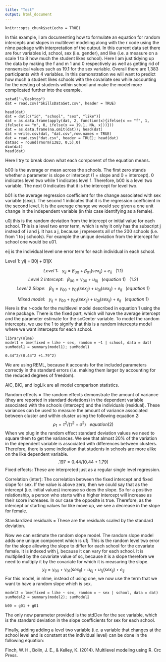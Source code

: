 ```yaml
---
title: "Test"
output: html_document
---
```


```{r setup, include=FALSE}
knitr::opts_chunk$set(echo = TRUE)
```
In this example, I am documenting how to formulate an equation for random intercepts and slopes in multilevel modeling along with the r code using the nlme package with interpretation of the output.  In this current data set there are four variables id, school, sex (i.e. gender), and like (i.e. a measure on a scale 1 to 8 how much the student likes school).  Here I am just tidying up the data by making the f and m 1 and 0 respectively as well as getting rid of nonsensical values such as 19.1 for the sex variable.  Overall there are 1,383 participants with 4 variables.  In this demonstration we will want to predict how much a student likes schools with the covariate sex while accounting for the nesting of students within school and make the model more complicated further into the example.
```{r}
setwd("~/Desktop")
dat = read.csv("SkillsDataSet.csv", header = TRUE)

head(dat)
dat = dat[c("id", "school", "sex", "like")]
dat = as.data.frame(apply(dat, 2, function(x){ifelse(x == "f", 1, ifelse(x == "m", 0, ifelse(x == 19.1, NA, x)))}))
dat = as.data.frame(na.omit(dat)); head(dat)
dat = write.csv(dat, "dat.csv",row.names = TRUE)
dat = read.csv("dat.csv", header = TRUE); head(dat)
dat$sc = round(rnorm(1383, 0,5),0)
dim(dat)
head(dat)
```
Here I try to break down what each component of the equation means.

b00 is the average or mean across the schools.  The first zero stands whether a parameter is slope or intercept (1 = slope and 0 = intercept).  0 indicates level two while 1 indicates level 1.  Therefore, b00 is a level two variable.  The next 0 indicates that it  is the intercept for level two.  

b01 is the average regression coefficient for the change associated with sex variable (sexij).  The second 1 indicates that it is the regression coefficient in the second level.  It is the average change we would see given a one unit change in the independent variable (in this case identifying as a female).  

u0j this is the random deviation from the intercept or initial value for each school.  This is a level two error term, which is why it only has the subscript j instead of i and j.  It has a j, because j represents all of the 200 schools (i.e. from 1 to j schools).  For example the unique deviation from the intercept for school one would be u01.  

eij is the individual level one error term for each individual in each school. 

Level 1: yij = B0j + B1jX

$$ Level~1:~~~{y_{ij} = \beta_{00} + \beta_{01}(sex_{ij}) + e_{ij}}~~~ (1.1)$$
$$ Level~2~Intercept:~~~{\beta_{00} = \gamma_{00} + u_{0j}} ~~~ (equation~1)~~~(1.2)$$
$$Level~2~Slope: ~~~{\beta_{1j} = \gamma_{00} + \gamma_{01}(sex_{ij}) +u_{0j}(sex_{ij}) + e_{ij}} ~~~ (equation~1)$$

$$Mixed~model: ~~~{y_{ij} = \gamma_{00} + \gamma_{01}(sex_{ij}) +u_{0j}(sex_{ij}) + e_{ij}} ~~~ (equation~1)$$
Here is the r-code for the multilevel model described in equation 1 using the nlme package.  There is the fixed part, which will have the average intercept and the parameter estimate for the scCenter variable.  To model the random intercepts, we use the 1 to signify that this is a random intercepts model where we want intercepts for each school.   
```{r}
library(nlme)
model1 = lme(fixed = like ~ sex, random = ~1 | school, data = dat)
sumModel1 = summary(model1); sumModel1

0.44^2/(0.44^2 +1.79^2)
```
We are using REML, because it accounts for the included parameters correctly in the standard errors (i.e. making them larger by accounting for the reduced degrees of freedom). 

AIC, BIC, and logLik are all model comparison statistics.

Random effects = The random effects demonstrate the amount of variance (they are reported in standard deviations) in the dependent variable associated with the schools (intercept) and the individuals (residual).  These variances can be used to measure the amount of variance associated between cluster and within cluster using the following equation 2:
$${\rho_{1} = {\tau^2 / (\tau^2 +\sigma^2)} }~~~ equation(2)$$
When we plug in the random effect standard deviation values we need to square them to get the variances.  We see that almost 20% of the variation in the dependent variable is associated with differences between clusters.  Therefore, there is some indication that students in schools are more alike on the like dependent variable.
$${ .197= {0.44/(0.44 +1.79)} }$$
Fixed effects: These are interpreted just as a regular single level regression.

Correlation (inter): The correlation between the fixed intercept and fixed slope for sex.  If the value is above zero, then we could say that as the intercept (i.e. initial values) increase so does the slope.  So for a positive relationship, a person who starts with a higher intercept will increase as their score increases.  In our case the opposite is true.  Therefore, as the intercept or starting values for like move up, we see a decrease in the slope for female.

Standardized residuals = These are the residuals scaled by the standard deviation.

Now we can estimate the random slope model.   The random slope model adds one unique component which is u1j.  This is the random level two error for the slope allowing the slope to differ for each school for the covariate female.  It is indexed with j, because it can vary for each school.  It is multiplied by the covariate value of sc, because it is a slope therefore we need to multiply it by the covariate for which it is measuring the slope.
$${y_{ij} = \gamma_{00} + \gamma_{01}(sex_{ij}) +u_{0j} + u_{1j}(sex_{ij}) + e_{ij}}$$
For this model, in nlme, instead of using one, we now use the term that we want to have a random slope which is sex.
```{r}
model2 = lme(fixed = like ~ sex, random = ~ sex | school, data = dat)
sumModel2 = summary(model2); sumModel2

b00 = g01 + g01 
```
The only new parameter provided is the stdDev for the sex variable, which is the standard deviation in the slope coefficients for sex for each school. 

Finally, adding adding a level two variable (i.e. a variable that changes at the school level and is constant at the individual level) can be done in the following equation:




Finch, W. H., Bolin, J. E., & Kelley, K. (2014). Multilevel modeling using R. Crc Press.

